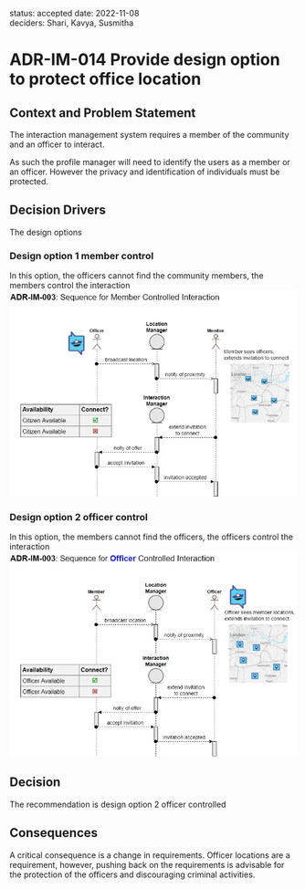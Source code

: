 status: accepted
date: 2022-11-08  
deciders: Shari, Kavya, Susmitha

# ADR-IM-014 Provide design option to protect office location

## Context and Problem Statement
The interaction management system requires a member of the community and an officer to interact.

As such the profile manager will need to identify the users as a member or an officer.  However the privacy and identification of individuals must be protected.

## Decision Drivers
The design options

### Design option 1 member control
In this option, the officers cannot find the community members, the members control the interaction
![](./member_control.jpg)

### Design option 2 officer control
In this option, the members cannot find the officers, the officers control the interaction
![](./officer_control.jpg)

## Decision
The recommendation is design option 2 officer controlled

## Consequences
A critical consequence is a change in requirements.  Officer locations are a requirement, however, pushing back on the requirements is advisable for the protection of the officers and discouraging criminal activities.

